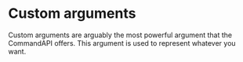 # Custom arguments

Custom arguments are arguably the most powerful argument that the CommandAPI offers. This argument is used to represent whatever you want. 
